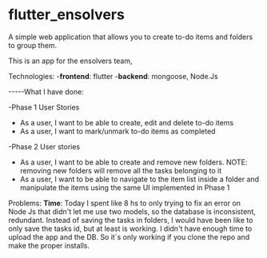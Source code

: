 # flutter_ensolvers
A simple web application that allows you to create to-do items and folders to group them.

This is an app for the ensolvers team, 

Technologies:
-**frontend**: flutter
-**backend**: mongoose, Node.Js

-----What I have done:

-Phase 1
User Stories
- As a user, I want to be able to create, edit and delete to-do items
- As a user, I want to mark/unmark to-do items as completed

-Phase 2
User stories
- As a user, I want to be able to create and remove new folders. NOTE: removing new folders
will remove all the tasks belonging to it
- As a user, I want to be able to navigate to the item list inside a folder and manipulate the
items using the same UI implemented in Phase 1

Problems:
**Time**: Today I spent like 8 hs to only trying to fix an error on Node Js that didn't let me use two models, so the database is inconsistent, redundant. Instead of saving the tasks in folders, I would have been like to only save the tasks id, but at least is working.
I didn't have enough time to upload the app and the DB. So it´s only working if you clone the repo and make the proper installs.
